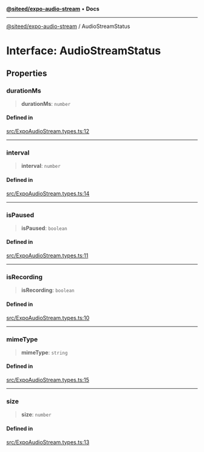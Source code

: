 [**@siteed/expo-audio-stream**](../README.md) • **Docs**

***

[@siteed/expo-audio-stream](../README.md) / AudioStreamStatus

# Interface: AudioStreamStatus

## Properties

### durationMs

> **durationMs**: `number`

#### Defined in

[src/ExpoAudioStream.types.ts:12](https://github.com/deeeed/expo-audio-stream/blob/2593b671a9535f7a259b4bdc1ad61b1572a2fec5/packages/expo-audio-stream/src/ExpoAudioStream.types.ts#L12)

***

### interval

> **interval**: `number`

#### Defined in

[src/ExpoAudioStream.types.ts:14](https://github.com/deeeed/expo-audio-stream/blob/2593b671a9535f7a259b4bdc1ad61b1572a2fec5/packages/expo-audio-stream/src/ExpoAudioStream.types.ts#L14)

***

### isPaused

> **isPaused**: `boolean`

#### Defined in

[src/ExpoAudioStream.types.ts:11](https://github.com/deeeed/expo-audio-stream/blob/2593b671a9535f7a259b4bdc1ad61b1572a2fec5/packages/expo-audio-stream/src/ExpoAudioStream.types.ts#L11)

***

### isRecording

> **isRecording**: `boolean`

#### Defined in

[src/ExpoAudioStream.types.ts:10](https://github.com/deeeed/expo-audio-stream/blob/2593b671a9535f7a259b4bdc1ad61b1572a2fec5/packages/expo-audio-stream/src/ExpoAudioStream.types.ts#L10)

***

### mimeType

> **mimeType**: `string`

#### Defined in

[src/ExpoAudioStream.types.ts:15](https://github.com/deeeed/expo-audio-stream/blob/2593b671a9535f7a259b4bdc1ad61b1572a2fec5/packages/expo-audio-stream/src/ExpoAudioStream.types.ts#L15)

***

### size

> **size**: `number`

#### Defined in

[src/ExpoAudioStream.types.ts:13](https://github.com/deeeed/expo-audio-stream/blob/2593b671a9535f7a259b4bdc1ad61b1572a2fec5/packages/expo-audio-stream/src/ExpoAudioStream.types.ts#L13)
